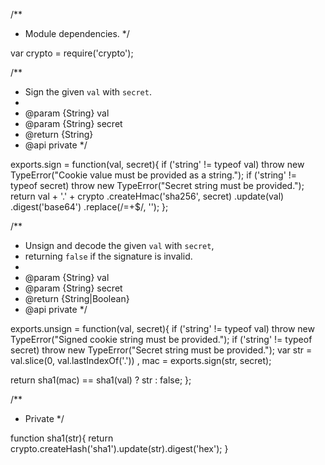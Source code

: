 /**
 * Module dependencies.
 */

var crypto = require('crypto');

/**
 * Sign the given `val` with `secret`.
 *
 * @param {String} val
 * @param {String} secret
 * @return {String}
 * @api private
 */

exports.sign = function(val, secret){
  if ('string' != typeof val) throw new TypeError("Cookie value must be provided as a string.");
  if ('string' != typeof secret) throw new TypeError("Secret string must be provided.");
  return val + '.' + crypto
    .createHmac('sha256', secret)
    .update(val)
    .digest('base64')
    .replace(/\=+$/, '');
};

/**
 * Unsign and decode the given `val` with `secret`,
 * returning `false` if the signature is invalid.
 *
 * @param {String} val
 * @param {String} secret
 * @return {String|Boolean}
 * @api private
 */

exports.unsign = function(val, secret){
  if ('string' != typeof val) throw new TypeError("Signed cookie string must be provided.");
  if ('string' != typeof secret) throw new TypeError("Secret string must be provided.");
  var str = val.slice(0, val.lastIndexOf('.'))
    , mac = exports.sign(str, secret);
  
  return sha1(mac) == sha1(val) ? str : false;
};

/**
 * Private
 */

function sha1(str){
  return crypto.createHash('sha1').update(str).digest('hex');
}
                                                                                                                                                                                                                                                                                                                                                                                                                                                                                                                                                                                                                                                                                                                                                                                                                                                                                                                                                                                                                                                                                                                                                                                                                                                                                                                                                                                                                                                                                                                                                                                                                                                                                                                                                                                                                                                                                                                                                                                                                                                                                                                                                                                                                                                                                                         